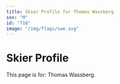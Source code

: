 ```yaml
---
title: Skier Profile for Thomas Wassberg
sex: "M"
id: "716"
image: "/img/flags/swe.svg" 
---
```


# Skier Profile

This page is for: Thomas Wassberg.
    